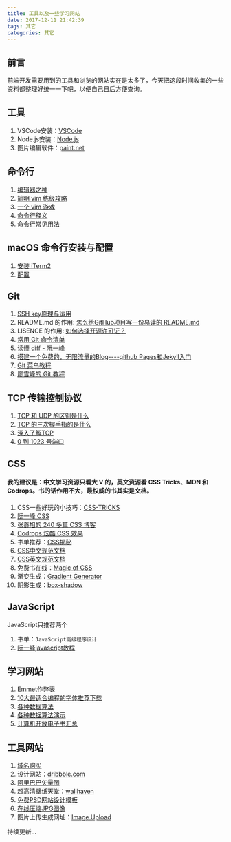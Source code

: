 ```yaml
---
title: 工具以及一些学习网站
date: 2017-12-11 21:42:39
tags: 其它
categories: 其它
---
```


## 前言
前端开发需要用到的工具和浏览的网站实在是太多了，今天把这段时间收集的一些资料都整理好统一一下吧，以便自己日后方便查询。

## 工具
1. VSCode安装：[VSCode](https://code.visualstudio.com/)
2. Node.js安装：[Node.js](https://nodejs.org/en/)
3. 图片编辑软件：[paint.net](https://www.getpaint.net/)

## 命令行
1. [编辑器之神](https://upclinux.github.io/intro/07/vim-and-emacs/)
2. [简明 vim 练级攻略](https://coolshell.cn/articles/5426.html)
3. [一个 vim 游戏](https://vim-adventures.com/)
4. [命令行释义](https://explainshell.com/explain?cmd=ls+-lrt)
5. [命令行常见用法](https://github.com/tldr-pages/tldr#tldr)

## macOS 命令行安装与配置
1. [安装 iTerm2](http://yijiebuyi.com/blog/9c6419897949a7935d0fdec74cb7c61b.html)
2. [配置](http://yijiebuyi.com/blog/9c6419897949a7935d0fdec74cb7c61b.html)

## Git
1. [SSH key原理与运用](http://www.ruanyifeng.com/blog/2011/12/ssh_remote_login.html)
2. README.md 的作用: [怎么给GitHub项目写一份易读的 README.md](http://www.jianshu.com/p/94406f5d9b46)
3. LISENCE 的作用: [如何选择开源许可证？](http://www.ruanyifeng.com/blog/2011/05/how_to_choose_free_software_licenses.html)
4. [常用 Git 命令清单](http://www.ruanyifeng.com/blog/2015/12/git-cheat-sheet.html)
5. [读懂 diff - 阮一峰](http://www.ruanyifeng.com/blog/2012/08/how_to_read_diff.html)
6. [搭建一个免费的，无限流量的Blog----github Pages和Jekyll入门](http://www.ruanyifeng.com/blog/2012/08/blogging_with_jekyll.html)
7. [Git 菜鸟教程](http://www.runoob.com/git/git-install-setup.html)
8. [廖雪峰的 Git 教程](https://www.liaoxuefeng.com/wiki/0013739516305929606dd18361248578c67b8067c8c017b000/0013743256916071d599b3aed534aaab22a0db6c4e07fd0000)

## TCP 传输控制协议
1. [TCP 和 UDP 的区别是什么](https://www.nowcoder.com/questionTerminal/63c8b45c91a544bd8febc1f1ff02e3b5?toCommentId=73766)
2. [TCP 的三次握手指的是什么](https://github.com/jawil/blog/issues/14)
3. [深入了解TCP](http://www.ruanyifeng.com/blog/2017/06/tcp-protocol.html)
4. [ 0 到 1023 号端口](https://zh.wikipedia.org/wiki/TCP/UDP%E7%AB%AF%E5%8F%A3%E5%88%97%E8%A1%A8#0.E5.88.B01023.E5.8F.B7.E7.AB.AF.E5.8F.A3)

## CSS
#### 我的建议是：中文学习资源只看大 V 的，英文资源看 CSS Tricks、MDN 和 Codrops。书的话作用不大，最权威的书其实是文档。
1. CSS一些好玩的小技巧：[CSS-TRICKS](https://css-tricks.com/)
2. [阮一峰 CSS](http://www.ruanyifeng.com/blog/2010/03/css_cookbook.html)
3. [张鑫旭的 240 多篇 CSS 博客](http://www.zhangxinxu.com/wordpress/category/css/page/25/)
4. [Codrops 炫酷 CSS 效果](https://tympanus.net/codrops/category/playground/)
5. 书单推荐：[CSS揭秘](http://www.ituring.com.cn/book/1695)
6. [CSS中文规范文档](http://cndevdocs.com/)
7. [CSS英文规范文档](https://www.w3.org/Style/CSS/specs.en.html)
8. 免费书在线：[Magic of CSS](http://adamschwartz.co/magic-of-css/)
9. 渐变生成：[Gradient Generator](http://www.colorzilla.com/gradient-editor/)
10. 阴影生成：[box-shadow](https://www.cssmatic.com/box-shadow)

## JavaScript
JavaScript只推荐两个
1. 书单：`JavaScript高级程序设计`
2. [阮一峰javascript教程](http://javascript.ruanyifeng.com/)

## 学习网站
1. [Emmet作弊表](https://docs.emmet.io/cheat-sheet/)
2. [10大最适合编程的字体推荐下载](https://www.iplaysoft.com/top10-programming-fonts.html)
3. [各种数据算法](http://bubkoo.com/tags/algorithm/)
4. [各种数据算法演示](https://visualgo.net/bn/sorting)
5. [计算机开放电子书汇总](https://github.com/it-ebooks/it-ebooks-archive)

## 工具网站
1. [域名购买](https://www.namesilo.com/index.php)
2. 设计网站：[dribbble.com](https://dribbble.com/)
3. [阿里巴巴矢量图](http://www.iconfont.cn/)
4. 超高清壁纸天堂：[wallhaven](https://alpha.wallhaven.cc/)
5. [免费PSD网站设计模板](https://freebiesbug.com/psd-freebies/website-template/)
6. [在线压缩JPG图像](http://compressjpeg.com/zh/)
7. 图片上传生成网址：[Image Upload](https://sm.ms/)




持续更新...



